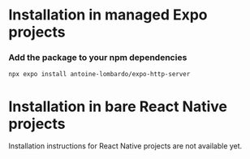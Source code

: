 
# Installation in managed Expo projects

### Add the package to your npm dependencies

```
npx expo install antoine-lombardo/expo-http-server
```

# Installation in bare React Native projects

Installation instructions for React Native projects are not available yet.
